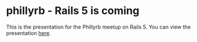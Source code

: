 # phillyrb - Rails 5 is coming

This is the presentation for the Phillyrb meetup on Rails 5.
You can view the presentation [here](http://mauricio.github.io/phillyrb-rails-5/).